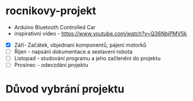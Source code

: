 # rocnikovy-projekt
- Arduino Bluetooth Controlled Car
- inspirativní video - https://www.youtube.com/watch?v=Q36NbjPMV5k

 - [x] Září- Začátek, objednani komponentů, pájení motorků
 - [ ] Říjen - napsání dokumentace a sestavení robota
 - [ ] Listopad - studování programu a jeho začlenění do projektu
 - [ ] Prosinec - odevzdání projektu

# Důvod vybrání projektu

